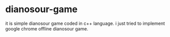 # dianosour-game
it is simple dianosour game coded in c++ language. 
i just tried to implement google chrome offline dianosour game.
